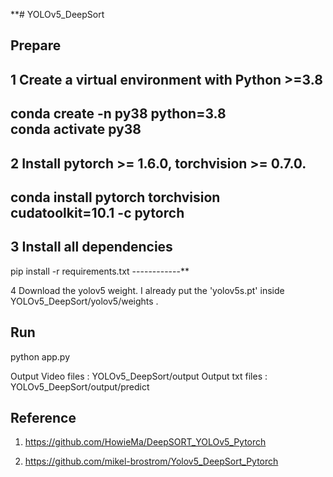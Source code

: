 **# YOLOv5_DeepSort

## Prepare 
1 Create a virtual environment with Python >=3.8  
------------
conda create -n py38 python=3.8    
conda activate py38   
------------

2 Install pytorch >= 1.6.0, torchvision >= 0.7.0.
------------
conda install pytorch torchvision cudatoolkit=10.1 -c pytorch
------------


3 Install all dependencies
------------
pip install -r requirements.txt
------------**

4 Download the yolov5 weight. 
I already put the 'yolov5s.pt' inside YOLOv5_DeepSort/yolov5/weights . 


## Run

python app.py 

Output Video files : YOLOv5_DeepSort/output
Output txt files   : YOLOv5_DeepSort/output/predict



## Reference
1) https://github.com/HowieMa/DeepSORT_YOLOv5_Pytorch
  
2) https://github.com/mikel-brostrom/Yolov5_DeepSort_Pytorch
 
